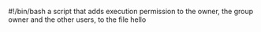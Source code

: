 #!/bin/bash
a script that adds execution permission to the owner, the group owner and the other users, to the file hello
